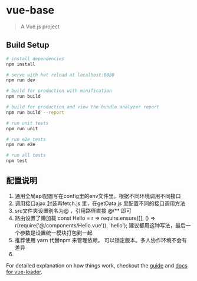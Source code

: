 # vue-base

> A Vue.js project

## Build Setup

``` bash
# install dependencies
npm install

# serve with hot reload at localhost:8080
npm run dev

# build for production with minification
npm run build

# build for production and view the bundle analyzer report
npm run build --report

# run unit tests
npm run unit

# run e2e tests
npm run e2e

# run all tests
npm test
```

## 配置说明

1. 通用全局api配置写在config里的env文件里。根据不同环境调用不同接口
2. 调用接口ajax 封装再fetch.js 里，在getData.js 里配置不同的接口调用方法
3. src文件夹设置别名为@ ，引用路径直接 @/** 即可
4. 路由设置了懒加载 const Hello = r => require.ensure([], () => r(require('@/components/Hello.vue')), 'hello'); 建议都用这种写法，最后一个参数是设置统一模块打包到一起
5. 推荐使用 yarn 代替npm 来管理依赖。 可以锁定版本。多人协作环境不会有差异
6. 

For detailed explanation on how things work, checkout the [guide](http://vuejs-templates.github.io/webpack/) and [docs for vue-loader](http://vuejs.github.io/vue-loader).
